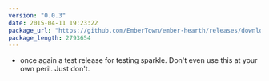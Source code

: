 ```yaml
---
version: "0.0.3"
date: 2015-04-11 19:23:22
package_url: "https://github.com/EmberTown/ember-hearth/releases/download/0.0.3/Ember.Hearth.app.zip"
package_length: 2793654
---
```

- once again a test release for testing sparkle. Don't even use this at your own peril. Just don't.
